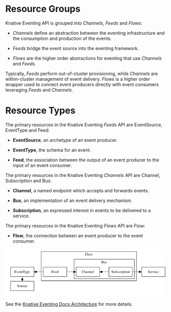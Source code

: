 # Resource Groups

Knative Eventing API is grouped into _Channels_, _Feeds_ and _Flows_:

* _Channels_ define an abstraction between the eventing infrastructure and the
  consumption and production of the events.

* _Feeds_ bridge the event source into the eventing framework.

* _Flows_ are the higher order abstractions for eventing that use _Channels_
  and _Feeds_.

Typically, _Feeds_ perform out-of-cluster provisioning, while _Channels_ are
within-cluster management of event delivery. _Flows_ is a higher order wrapper
used to connect event producers directly with event consumers leveraging 
_Feeds_ and _Channels_.

# Resource Types

The primary resources in the Knative Eventing _Feeds_ API are EventSource,
EventType and Feed:

* **EventSource**, an archetype of an event producer.

* **EventType**, the schema for an event.

* **Feed**, the association between the output of an event producer to the
  input of an event consumer.


The primary resources in the Knative Eventing _Channels_ API are Channel,
Subscription and Bus:

* **Channel**, a named endpoint which accepts and forwards events.

* **Bus**, an implementation of an event delivery mechanism.

* **Subscription**, an expressed interest in events to be delivered to a
  service.

The primary resources in the Knative Eventing _Flows_ API are Flow:

* **Flow**, the connection between an event producer to the event consumer.

![Object Model](images/overview-reference.png)

See the [Knative Eventing Docs
Architecture](https://github.com/knative/docs/blob/master/eventing/README.md#architecture)
for more details.


